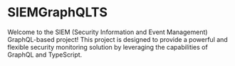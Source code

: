 # SIEMGraphQLTS
Welcome to the SIEM (Security Information and Event Management) GraphQL-based project! This project is designed to provide a powerful and flexible security monitoring solution by leveraging the capabilities of GraphQL and TypeScript.
